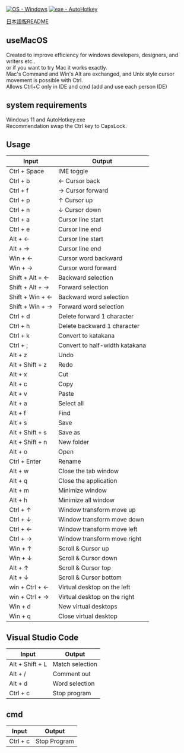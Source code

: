 
[![OS - Windows](https://img.shields.io/badge/OS-Windows-blue?logo=windows&logoColor=white)](https://www.microsoft.com/ "Go to Microsoft homepage") [![exe - AutoHotkey](https://img.shields.io/badge/exe-AutoHotkey-2ea44f)](https://www.autohotkey.com/ "Go to AutoHotkey")  

[日本語版README](https://github.com/su-pull/Use-Macintosh-edit-on-Windows/blob/main/README-ja.md)

## useMacOS
Created to improve efficiency for windows developers, designers, and writers etc..  
or if you want to try Mac it works exactly.  
Mac's Command and Win's Alt are exchanged, and Unix style cursor movement is possible with Ctrl.  
Allows Ctrl+C only in IDE and cmd (add and use each person IDE)

## system requirements
Windows 11 and AutoHotkey.exe  
Recommendation swap the Ctrl key to CapsLock.

## Usage
| Input  | Output |
| ------------- | ------------- |
| Ctrl + Space | IME toggle |
| Ctrl + b  | ← Cursor back |
| Ctrl + f  | → Cursor forward|
| Ctrl + p  | ↑ Cursor up |
| Ctrl + n  | ↓ Cursor down |
| Ctrl + a  | Cursor line start |
| Ctrl + e  | Cursor line end |
| Alt + ←  | Cursor line start |
| Alt + →  | Cursor line end |
| Win + ←  | Cursor word backward |
| Win + →  | Cursor word forward |
| Shift + Alt + ←  | Backward selection |
| Shift + Alt + → | Forward selection |
| Shift + Win + ←  | Backward word selection |
| Shift + Win + → | Forward word selection |
| Ctrl + d  | Delete forward 1 character |
| Ctrl + h  | Delete backward 1 character |
| Ctrl + k | Convert to katakana |
| Ctrl + ; | Convert to half-width katakana |
| Alt + z | Undo |
| Alt + Shift + z | Redo |
| Alt + x | Cut |
| Alt + c | Copy |
| Alt + v | Paste |
| Alt + a | Select all  |
| Alt + f | Find |
| Alt + s | Save |
| Alt + Shift + s | Save as |
| Alt + Shift + n | New folder |
| Alt + o | Open |
| Ctrl + Enter | Rename |
| Alt + w | Close the tab window |
| Alt + q | Close the application |
| Alt + m | Minimize window |
| Alt + h | Minimize all window |
| Ctrl + ↑ | Window transform move up |
| Ctrl + ↓ | Window transform move down |
| Ctrl + ← | Window transform move left |
| Ctrl + → | Window transform move right |
| Win + ↑ | Scroll & Cursor up |
| Win + ↓ | Scroll & Cursor down |
| Alt + ↑ | Scroll & Cursor top |
| Alt + ↓ | Scroll & Cursor bottom |
| win + Ctrl + ← | Virtual desktop on the left |
| win + Ctrl + → | Virtual desktop on the right |
| Win + d | New virtual desktops |
| Win + q | Close virtual desktop |


## Visual Studio Code
| Input  | Output |
| ------------- | ------------- |
| Alt + Shift + L | Match selection |
| Alt + / |  Comment out |
| Alt + d |  Word selection |
| Ctrl + c |  Stop program |

## cmd
| Input  | Output |
| ------------- | ------------- |
| Ctrl + c |  Stop Program |
